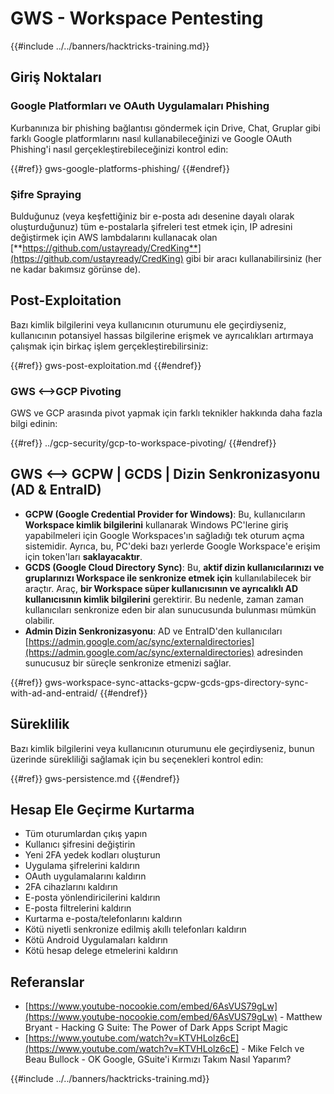 # GWS - Workspace Pentesting

{{#include ../../banners/hacktricks-training.md}}

## Giriş Noktaları

### Google Platformları ve OAuth Uygulamaları Phishing

Kurbanınıza bir phishing bağlantısı göndermek için Drive, Chat, Gruplar gibi farklı Google platformlarını nasıl kullanabileceğinizi ve Google OAuth Phishing'i nasıl gerçekleştirebileceğinizi kontrol edin:

{{#ref}}
gws-google-platforms-phishing/
{{#endref}}

### Şifre Spraying

Bulduğunuz (veya keşfettiğiniz bir e-posta adı desenine dayalı olarak oluşturduğunuz) tüm e-postalarla şifreleri test etmek için, IP adresini değiştirmek için AWS lambdalarını kullanacak olan [**https://github.com/ustayready/CredKing**](https://github.com/ustayready/CredKing) gibi bir aracı kullanabilirsiniz (her ne kadar bakımsız görünse de).

## Post-Exploitation

Bazı kimlik bilgilerini veya kullanıcının oturumunu ele geçirdiyseniz, kullanıcının potansiyel hassas bilgilerine erişmek ve ayrıcalıkları artırmaya çalışmak için birkaç işlem gerçekleştirebilirsiniz:

{{#ref}}
gws-post-exploitation.md
{{#endref}}

### GWS <-->GCP Pivoting

GWS ve GCP arasında pivot yapmak için farklı teknikler hakkında daha fazla bilgi edinin:

{{#ref}}
../gcp-security/gcp-to-workspace-pivoting/
{{#endref}}

## GWS <--> GCPW | GCDS | Dizin Senkronizasyonu (AD & EntraID)

- **GCPW (Google Credential Provider for Windows)**: Bu, kullanıcıların **Workspace kimlik bilgilerini** kullanarak Windows PC'lerine giriş yapabilmeleri için Google Workspaces'ın sağladığı tek oturum açma sistemidir. Ayrıca, bu, PC'deki bazı yerlerde Google Workspace'e erişim için token'ları **saklayacaktır**.
- **GCDS (Google Cloud Directory Sync)**: Bu, **aktif dizin kullanıcılarınızı ve gruplarınızı Workspace ile senkronize etmek için** kullanılabilecek bir araçtır. Araç, **bir Workspace süper kullanıcısının ve ayrıcalıklı AD kullanıcısının kimlik bilgilerini** gerektirir. Bu nedenle, zaman zaman kullanıcıları senkronize eden bir alan sunucusunda bulunması mümkün olabilir.
- **Admin Dizin Senkronizasyonu**: AD ve EntraID'den kullanıcıları [https://admin.google.com/ac/sync/externaldirectories](https://admin.google.com/ac/sync/externaldirectories) adresinden sunucusuz bir süreçle senkronize etmenizi sağlar.

{{#ref}}
gws-workspace-sync-attacks-gcpw-gcds-gps-directory-sync-with-ad-and-entraid/
{{#endref}}

## Süreklilik

Bazı kimlik bilgilerini veya kullanıcının oturumunu ele geçirdiyseniz, bunun üzerinde sürekliliği sağlamak için bu seçenekleri kontrol edin:

{{#ref}}
gws-persistence.md
{{#endref}}

## Hesap Ele Geçirme Kurtarma

- Tüm oturumlardan çıkış yapın
- Kullanıcı şifresini değiştirin
- Yeni 2FA yedek kodları oluşturun
- Uygulama şifrelerini kaldırın
- OAuth uygulamalarını kaldırın
- 2FA cihazlarını kaldırın
- E-posta yönlendiricilerini kaldırın
- E-posta filtrelerini kaldırın
- Kurtarma e-posta/telefonlarını kaldırın
- Kötü niyetli senkronize edilmiş akıllı telefonları kaldırın
- Kötü Android Uygulamaları kaldırın
- Kötü hesap delege etmelerini kaldırın

## Referanslar

- [https://www.youtube-nocookie.com/embed/6AsVUS79gLw](https://www.youtube-nocookie.com/embed/6AsVUS79gLw) - Matthew Bryant - Hacking G Suite: The Power of Dark Apps Script Magic
- [https://www.youtube.com/watch?v=KTVHLolz6cE](https://www.youtube.com/watch?v=KTVHLolz6cE) - Mike Felch ve Beau Bullock - OK Google, GSuite'i Kırmızı Takım Nasıl Yaparım?

{{#include ../../banners/hacktricks-training.md}}
